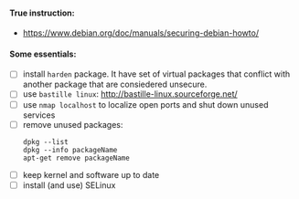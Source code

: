 #### True instruction:

* https://www.debian.org/doc/manuals/securing-debian-howto/

#### Some essentials:

- [ ] install `harden` package. It have set of virtual packages that conflict with another package that are consiedered unsecure.
- [ ] use `bastille linux`: http://bastille-linux.sourceforge.net/
- [ ] use `nmap localhost` to localize open ports and shut down unused services
- [ ] remove unused packages:
    ```
    dpkg --list
    dpkg --info packageName
    apt-get remove packageName
    ```
- [ ] keep kernel and software up to date
- [ ] install (and use) SELinux